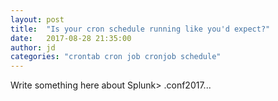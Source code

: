 ```yaml
---
layout: post
title:  "Is your cron schedule running like you'd expect?"
date:   2017-08-28 21:35:00
author: jd
categories: "crontab cron job cronjob schedule"
---
```




Write something here about Splunk> .conf2017...

<!--more-->
